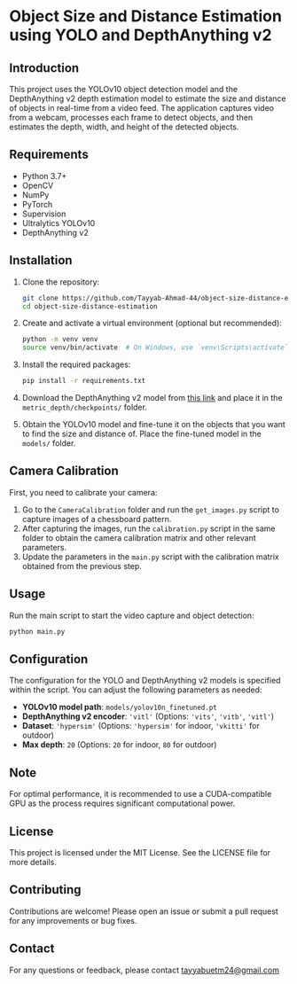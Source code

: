 # Object Size and Distance Estimation using YOLO and DepthAnything v2

## Introduction

This project uses the YOLOv10 object detection model and the DepthAnything v2 depth estimation model to estimate the size and distance of objects in real-time from a video feed. The application captures video from a webcam, processes each frame to detect objects, and then estimates the depth, width, and height of the detected objects.

## Requirements

- Python 3.7+
- OpenCV
- NumPy
- PyTorch
- Supervision
- Ultralytics YOLOv10
- DepthAnything v2

## Installation

1. Clone the repository:
    ```bash
    git clone https://github.com/Tayyab-Ahmad-44/object-size-distance-estimation.git
    cd object-size-distance-estimation
    ```

2. Create and activate a virtual environment (optional but recommended):
    ```bash
    python -m venv venv
    source venv/bin/activate  # On Windows, use `venv\Scripts\activate`
    ```

3. Install the required packages:
    ```bash
    pip install -r requirements.txt
    ```

4. Download the DepthAnything v2 model from [this link](https://github.com/DepthAnything/Depth-Anything-V2/tree/main/metric_depth) and place it in the `metric_depth/checkpoints/` folder.

5. Obtain the YOLOv10 model and fine-tune it on the objects that you want to find the size and distance of. Place the fine-tuned model in the `models/` folder.

## Camera Calibration

First, you need to calibrate your camera:

1. Go to the `CameraCalibration` folder and run the `get_images.py` script to capture images of a chessboard pattern.
2. After capturing the images, run the `calibration.py` script in the same folder to obtain the camera calibration matrix and other relevant parameters.
3. Update the parameters in the `main.py` script with the calibration matrix obtained from the previous step.

## Usage

Run the main script to start the video capture and object detection:
```bash
python main.py
```

## Configuration

The configuration for the YOLO and DepthAnything v2 models is specified within the script. You can adjust the following parameters as needed:

- **YOLOv10 model path**: `models/yolov10n_finetuned.pt`
- **DepthAnything v2 encoder**: `'vitl'` (Options: `'vits'`, `'vitb'`, `'vitl'`)
- **Dataset**: `'hypersim'` (Options: `'hypersim'` for indoor, `'vkitti'` for outdoor)
- **Max depth**: `20` (Options: `20` for indoor, `80` for outdoor)

## Note

For optimal performance, it is recommended to use a CUDA-compatible GPU as the process requires significant computational power.


## License
This project is licensed under the MIT License. See the LICENSE file for more details.

## Contributing
Contributions are welcome! Please open an issue or submit a pull request for any improvements or bug fixes.

## Contact
For any questions or feedback, please contact tayyabuetm24@gmail.com


